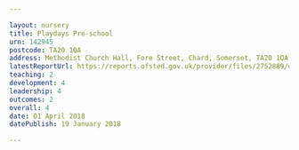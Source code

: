 ```yaml
---

layout: nursery
title: Playdays Pre-school
urn: 142945
postcode: TA20 1QA
address: Methodist Church Hall, Fore Street, Chard, Somerset, TA20 1QA
latestReportUrl: https://reports.ofsted.gov.uk/provider/files/2752889/urn/142945.pdf
teaching: 2
development: 4
leadership: 4
outcomes: 2
overall: 4
date: 01 April 2018 
datePublish: 19 January 2018

---
```

